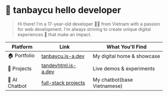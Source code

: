 # 👋 tanbaycu hello developer

> Hi there! I'm a 17-year-old developer 🧑‍💻 from Vietnam with a passion for web development. I'm always striving to create unique digital experiences 🚀 that make an impact.

| Platform | Link | What You'll Find |
|----------|------|-----------------|
| 🏠 Portfolio | [tanbaycu.is-a.dev](https://tanbaycu.is-a.dev) | My digital home & showcase |
| 🎨 Projects | [tandevhtml.is-a.dev](https://tandevhtml.is-a.dev) | Live demos & experiments |
| 🤖 AI Chatbot | [full-stack projects](https://chatui-tanbaycu.vercel.app) | My chatbot(base Vietnamese) |
